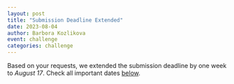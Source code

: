 ```yaml
---
layout: post
title: "Submission Deadline Extended"
date: 2023-08-04
author: Barbora Kozlikova
event: challenge
categories: challenge
---
```


Based on your requests, we extended the submission deadline by one
week to _August 17_. Check all important dates [below]({{site.baseurl}}/biovisChallenges_vis#important-dates).
